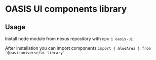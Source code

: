 # OASIS UI components library

## Usage
Install node module from nexus repository with `npm i oasis-ui`

After installation you can import components `import { GlueArea } from '@oasisuniverse/ui-library'`


